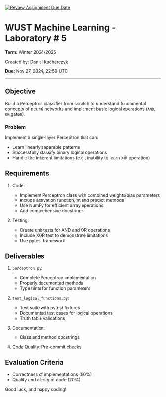 [![Review Assignment Due Date](https://classroom.github.com/assets/deadline-readme-button-22041afd0340ce965d47ae6ef1cefeee28c7c493a6346c4f15d667ab976d596c.svg)](https://classroom.github.com/a/2BzNhU74)
# WUST Machine Learning - Laboratory # 5
**Term:** Winter 2024/2025

Created by: [Daniel Kucharczyk](mailto:daniel.kucharczyk@pwr.edu.pl)

**Due:** Nov 27, 2024, 22:59 UTC

---

## Objective
Build a Perceptron classifier from scratch to understand fundamental concepts of neural networks and implement basic logical operations (`AND`, `OR` gates).

### Problem
Implement a single-layer Perceptron that can:
- Learn linearly separable patterns
- Successfully classify binary logical operations
- Handle the inherent limitations (e.g., inability to learn `XOR` operation)

## Requirements
1. Code:
   - Implement Perceptron class with combined weights/bias parameters
   - Include activation function, fit and predict methods
   - Use NumPy for efficient array operations
   - Add comprehensive docstrings

2. Testing:
   - Create unit tests for AND and OR operations
   - Include XOR test to demonstrate limitations
   - Use pytest framework

## Deliverables
1. `perceptron.py`:
   - Complete Perceptron implementation
   - Properly documented methods
   - Type hints for function parameters

2. `test_logical_functions.py`:
   - Test suite with pytest fixtures
   - Documented test cases for logical operations
   - Truth table validations

3. Documentation:
   - Class and method docstrings

4. Code Quality: Pre-commit checks

## Evaluation Criteria

- Correctness of implementations (80%)
- Quality and clarity of code (20%)

Good luck, and happy coding!
